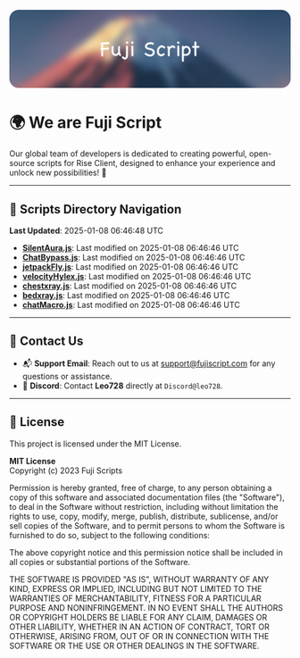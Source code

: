 ![Banner](.github/b.webp)

# 🌍 **We are Fuji Script**

Our global team of developers is dedicated to creating powerful, open-source scripts for Rise Client, designed to enhance your experience and unlock new possibilities! 🌟

---
<!-- SCRIPTS_NAVIGATION_START -->
## 📂 **Scripts Directory Navigation**

**Last Updated**: 2025-01-08 06:46:48 UTC

- **[SilentAura.js](scripts/SilentAura.js)**: Last modified on 2025-01-08 06:46:46 UTC
- **[ChatBypass.js](scripts/ChatBypass.js)**: Last modified on 2025-01-08 06:46:46 UTC
- **[jetpackFly.js](scripts/jetpackFly.js)**: Last modified on 2025-01-08 06:46:46 UTC
- **[velocityHylex.js](scripts/velocityHylex.js)**: Last modified on 2025-01-08 06:46:46 UTC
- **[chestxray.js](scripts/chestxray.js)**: Last modified on 2025-01-08 06:46:46 UTC
- **[bedxray.js](scripts/bedxray.js)**: Last modified on 2025-01-08 06:46:46 UTC
- **[chatMacro.js](scripts/chatMacro.js)**: Last modified on 2025-01-08 06:46:46 UTC

<!-- SCRIPTS_NAVIGATION_END -->

---

## 💬 **Contact Us**  
- 📬 **Support Email**: Reach out to us at [support@fujiscript.com](mailto:support@fujiscript.com) for any questions or assistance.  
- 💬 **Discord**: Contact **Leo728** directly at `Discord@leo728`.

---

## 📜 **License**

This project is licensed under the MIT License.  

**MIT License**  
Copyright (c) 2023 Fuji Scripts  

Permission is hereby granted, free of charge, to any person obtaining a copy of this software and associated documentation files (the "Software"), to deal in the Software without restriction, including without limitation the rights to use, copy, modify, merge, publish, distribute, sublicense, and/or sell copies of the Software, and to permit persons to whom the Software is furnished to do so, subject to the following conditions:  

The above copyright notice and this permission notice shall be included in all copies or substantial portions of the Software.  

THE SOFTWARE IS PROVIDED "AS IS", WITHOUT WARRANTY OF ANY KIND, EXPRESS OR IMPLIED, INCLUDING BUT NOT LIMITED TO THE WARRANTIES OF MERCHANTABILITY, FITNESS FOR A PARTICULAR PURPOSE AND NONINFRINGEMENT. IN NO EVENT SHALL THE AUTHORS OR COPYRIGHT HOLDERS BE LIABLE FOR ANY CLAIM, DAMAGES OR OTHER LIABILITY, WHETHER IN AN ACTION OF CONTRACT, TORT OR OTHERWISE, ARISING FROM, OUT OF OR IN CONNECTION WITH THE SOFTWARE OR THE USE OR OTHER DEALINGS IN THE SOFTWARE.  
